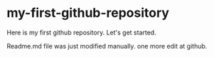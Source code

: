 # my-first-github-repository
Here is my first github repository. Let's get started.

Readme.md file was just modified manually. one more edit at github.
